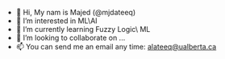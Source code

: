 - 👋 Hi, My nam is Majed  (@mjdateeq)
- 👀 I’m interested in ML\AI
- 🌱 I’m currently learning Fuzzy Logic\ ML
- 💞️ I’m looking to collaborate on ...
- 📫 You can send me an email any time: alateeq@ualberta.ca

<!---
mjdateeq/mjdateeq is a ✨ special ✨ repository because its `README.md` (this file) appears on your GitHub profile.
You can click the Preview link to take a look at your changes.
--->
